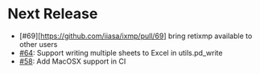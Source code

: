 
# Next Release

- [#69][https://github.com/iiasa/ixmp/pull/69] bring retixmp available to other users
- [#64](https://github.com/iiasa/ixmp/pull/64): Support writing multiple sheets to Excel in utils.pd_write
- [#58](https://github.com/iiasa/ixmp/pull/58): Add MacOSX support in CI

